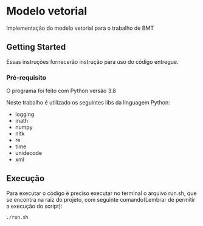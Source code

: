 # Modelo vetorial

Implementação do modelo vetorial para o trabalho de BMT

## Getting Started

Essas instruções fornecerão instrução para uso do código entregue.

### Pré-requisito

O programa foi feito com Python versão 3.8

Neste trabalho é utilizado os seguintes libs da linguagem Python:
- logging
- math
- numpy
- nltk
- re
- time
- unidecode
- xml

## Execução

Para executar o código é preciso executar no terminal o 
arquivo run.sh, que se encontra na raiz do projeto, com seguinte 
comando(Lembrar de permitir a execução do script):

```sh
./run.sh
```

